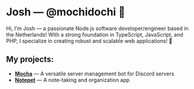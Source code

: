 # Josh &mdash; @mochidochi 📌

Hi, I'm Josh &mdash; a passionate Node.js software developer/engineer based in the Netherlands! With a strong foundation in TypeScript, JavaScript, and PHP, I specialize in creating robust and scalable web applications! 🌱

## My projects:

- **[Mocha](https://github.com/mochidochi/mocha)** &mdash; A versatile server management bot for Discord servers
- **[Notepet](https://github.com/mochidochi/notepet)** &mdash; A note-taking and organization app
